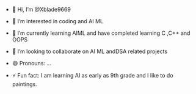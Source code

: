 - 👋 Hi, I’m @Xblade9669 
- 👀 I’m interested in coding and AI ML
- 🌱 I’m currently learning AIML and have completed learning C ,C++ and OOPS 
- 💞️ I’m looking to collaborate on AI ML andDSA related projects
  
- 😄 Pronouns: ...
- ⚡ Fun fact: I am learning AI as early as 9th grade and I like to do paintings.

<!---
Xblade9669/Xblade9669 is a ✨ special ✨ repository because its `README.md` (this file) appears on your GitHub profile.
You can click the Preview link to take a look at your changes.
--->

